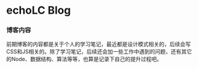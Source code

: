 # echoLC Blog
### 博客内容
前期博客的内容都是关于个人的学习笔记，最近都是设计模式相关的，后续会写CSS和JS相关的。除了学习笔记，后续还会加一些工作中遇到的问题，还有其它的Node、数据结构、算法等等，也算是记录下自己的提升过程吧。
